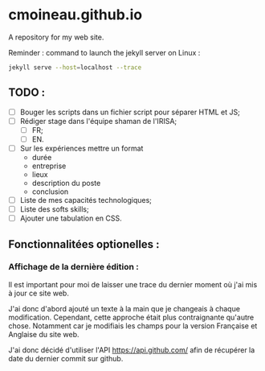 # cmoineau.github.io
A repository for my web site.


Reminder : command to launch the jekyll server on Linux :

```bash
jekyll serve --host=localhost --trace
```

## TODO :
- [ ] Bouger les scripts dans un fichier script pour séparer HTML et JS;
- [ ] Rédiger stage dans l'équipe shaman de l'IRISA;
    - [ ] FR;
    - [ ] EN.
- [ ] Sur les expériences mettre un format
    - durée 
    - entreprise
    - lieux
    - description du poste
    - conclusion
- [ ] Liste de mes capacités technologiques;
- [ ] Liste des softs skills;
- [ ] Ajouter une tabulation en CSS.

## Fonctionnalitées optionelles :

### Affichage de la dernière édition :
 
Il est important pour moi de laisser une trace du dernier moment où j'ai mis à jour ce site web.

J'ai donc d'abord ajouté un texte à la main que je changeais à chaque modification. Cependant, cette approche était plus contraignante qu'autre chose. Notamment car je modifiais les champs pour la version Française et Anglaise du site web.

J'ai donc décidé d'utiliser l'API https://api.github.com/ afin de récupérer la date du dernier commit sur github. 
